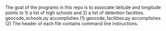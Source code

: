 The goal of the programs in this repo is to associate latitude and longitude points to 1) a list of high schools and 2) a list of detention facilities.
geocode_schools.py accomplishes (1)
geocode_facilities.py accomplishes (2)
The header of each file contains command line instructions.
